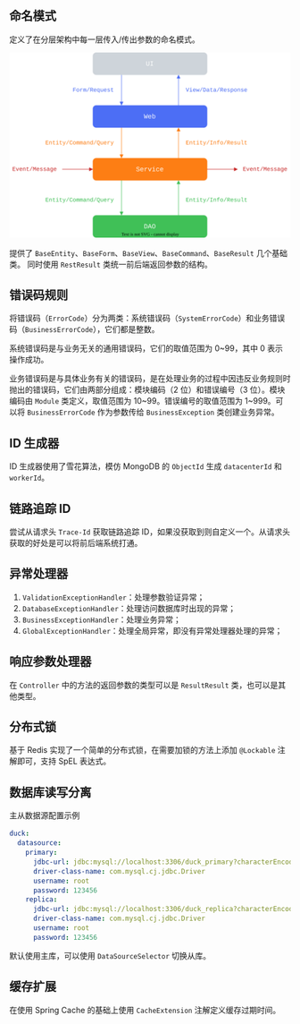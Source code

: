 ## 命名模式

定义了在分层架构中每一层传入/传出参数的命名模式。

![](docs/hierarchical-domain-model-specification.drawio.svg)

提供了 `BaseEntity`、`BaseForm`、`BaseView`、`BaseCommand`、`BaseResult` 几个基础类。 同时使用 `RestResult` 类统一前后端返回参数的结构。

## 错误码规则

将错误码（`ErrorCode`）分为两类：系统错误码（`SystemErrorCode`）和业务错误码（`BusinessErrorCode`），它们都是整数。

系统错误码是与业务无关的通用错误码，它们的取值范围为 0~99，其中 0 表示操作成功。

业务错误码是与具体业务有关的错误码，是在处理业务的过程中因违反业务规则时抛出的错误码，它们由两部分组成：模块编码（2 位）和错误编号（3 位）。模块编码由 `Module` 类定义，取值范围为 10~99。错误编号的取值范围为 1~999。可以将 `BusinessErrorCode` 作为参数传给 `BusinessException` 类创建业务异常。

## ID 生成器

ID 生成器使用了雪花算法，模仿 MongoDB 的 `ObjectId` 生成 `datacenterId` 和 `workerId`。

## 链路追踪 ID

尝试从请求头 `Trace-Id` 获取链路追踪 ID，如果没获取到则自定义一个。从请求头获取的好处是可以将前后端系统打通。

## 异常处理器

1. `ValidationExceptionHandler`：处理参数验证异常；
2. `DatabaseExceptionHandler`：处理访问数据库时出现的异常；
3. `BusinessExceptionHandler`：处理业务异常；
4. `GlobalExceptionHandler`：处理全局异常，即没有异常处理器处理的异常；

## 响应参数处理器

在 `Controller` 中的方法的返回参数的类型可以是 `ResultResult` 类，也可以是其他类型。

## 分布式锁

基于 Redis 实现了一个简单的分布式锁，在需要加锁的方法上添加 `@Lockable` 注解即可，支持 SpEL 表达式。

## 数据库读写分离

主从数据源配置示例

```yaml
duck:
  datasource:
    primary:
      jdbc-url: jdbc:mysql://localhost:3306/duck_primary?characterEncoding=UTF-8&serverTimezone=GMT%2B8
      driver-class-name: com.mysql.cj.jdbc.Driver
      username: root
      password: 123456
    replica:
      jdbc-url: jdbc:mysql://localhost:3306/duck_replica?characterEncoding=UTF-8&serverTimezone=GMT%2B8
      driver-class-name: com.mysql.cj.jdbc.Driver
      username: root
      password: 123456
```

默认使用主库，可以使用 `DataSourceSelector` 切换从库。

## 缓存扩展

在使用 Spring Cache 的基础上使用 `CacheExtension` 注解定义缓存过期时间。
